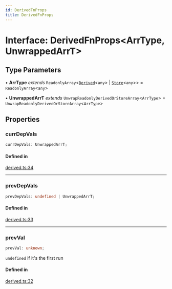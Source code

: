 ```yaml
---
id: DerivedFnProps
title: DerivedFnProps
---
```


# Interface: DerivedFnProps\<ArrType, UnwrappedArrT\>

## Type Parameters

• **ArrType** *extends* `ReadonlyArray`\<[`Derived`](../classes/derived.md)\<`any`\> \| [`Store`](../classes/store.md)\<`any`\>\> = `ReadonlyArray`\<`any`\>

• **UnwrappedArrT** *extends* `UnwrapReadonlyDerivedOrStoreArray`\<`ArrType`\> = `UnwrapReadonlyDerivedOrStoreArray`\<`ArrType`\>

## Properties

### currDepVals

```ts
currDepVals: UnwrappedArrT;
```

#### Defined in

[derived.ts:34](https://github.com/TanStack/store/blob/main/packages/store/src/derived.ts#L34)

***

### prevDepVals

```ts
prevDepVals: undefined | UnwrappedArrT;
```

#### Defined in

[derived.ts:33](https://github.com/TanStack/store/blob/main/packages/store/src/derived.ts#L33)

***

### prevVal

```ts
prevVal: unknown;
```

`undefined` if it's the first run

#### Defined in

[derived.ts:32](https://github.com/TanStack/store/blob/main/packages/store/src/derived.ts#L32)
